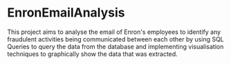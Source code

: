 # EnronEmailAnalysis

This project aims to analyse the email of Enron's employees to identify any fraudulent activities being communicated between each other by using SQL Queries to query the data from the database and implementing visualisation techniques to graphically show the data that was extracted.
